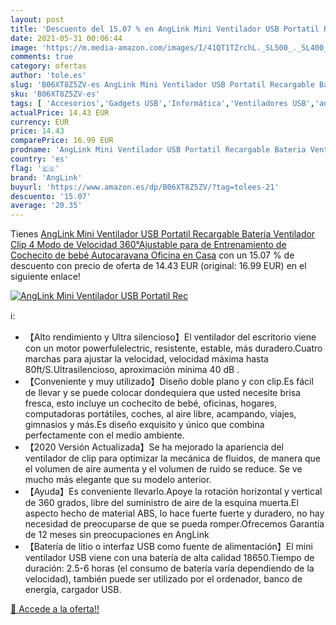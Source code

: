 ```yaml
---
layout: post
title: 'Descuento del 15.07 % en AngLink Mini Ventilador USB Portatil Rec'
date: 2021-05-31 00:06:44
image: 'https://m.media-amazon.com/images/I/41QT1TZrchL._SL500_._SL400_.jpg'
comments: true
category: ofertas
author: 'tole.es'
slug: 'B06XT8Z5ZV-es AngLink Mini Ventilador USB Portatil Recargable Bateria...'
sku: 'B06XT8Z5ZV-es'
tags: [ 'Accesorios','Gadgets USB','Informática','Ventiladores USB','anglink','bebé', ]
actualPrice: 14.43 EUR
currency: EUR
price: 14.43
comparePrice: 16.99 EUR
prodname: 'AngLink Mini Ventilador USB Portatil Recargable Bateria Ventilador Clip 4 Modo de Velocidad 360°Ajustable para de Entrenamiento de Cochecito de bebé Autocaravana Oficina en Casa'
country: 'es'
flag: '🇪🇸'
brand: 'AngLink'
buyurl: 'https://www.amazon.es/dp/B06XT8Z5ZV/?tag=tolees-21'
descuento: '15.07'
average: '20.35'
---
```


Tienes [AngLink Mini Ventilador USB Portatil Recargable Bateria Ventilador Clip 4 Modo de Velocidad 360°Ajustable para de Entrenamiento de Cochecito de bebé Autocaravana Oficina en Casa](https://www.amazon.es/dp/B06XT8Z5ZV/?tag=tolees-21) con un 15.07 % de descuento con precio de oferta de 14.43 EUR (original: 16.99 EUR) en el siguiente enlace!

[![AngLink Mini Ventilador USB Portatil Rec](https://m.media-amazon.com/images/I/41QT1TZrchL._SL500_._SL400_.jpg)](https://www.amazon.es/dp/B06XT8Z5ZV/?tag=tolees-21)

ℹ️:

- 【Alto rendimiento y Ultra silencioso】El ventilador del escritorio viene con un motor powerfulelectric, resistente, estable, más duradero.Cuatro marchas para ajustar la velocidad, velocidad máxima hasta 80ft/S.Ultrasilencioso, aproximación mínima 40 dB .
- 【Conveniente y muy utilizado】Diseño doble plano y con clip.Es fácil de llevar y se puede colocar dondequiera que usted necesite brisa fresca, esto incluye un cochecito de bebé, oficinas, hogares, computadoras portátiles, coches, al aire libre, acampando, viajes, gimnasios y más.Es diseño exquisito y único que combina perfectamente con el medio ambiente.
- 【2020 Versión Actualizada】Se ha mejorado la apariencia del ventilador de clip para optimizar la mecánica de fluidos, de manera que el volumen de aire aumenta y el volumen de ruido se reduce. Se ve mucho más elegante que su modelo anterior.
- 【Ayuda】Es conveniente llevarlo.Apoye la rotación horizontal y vertical de 360 grados, libre del suministro de aire de la esquina muerta.El aspecto hecho de material ABS, lo hace fuerte fuerte y duradero, no hay necesidad de preocuparse de que se pueda romper.Ofrecemos Garantía de 12 meses sin preocupaciones en AngLink
- 【Batería de litio o interfaz USB como fuente de alimentación】El mini ventilador USB viene con una batería de alta calidad 18650.Tiempo de duración: 2.5-6 horas (el consumo de batería varía dependiendo de la velocidad), también puede ser utilizado por el ordenador, banco de energía, cargador USB.

[🛒 Accede a la oferta!!](https://www.amazon.es/dp/B06XT8Z5ZV/?tag=tolees-21)
